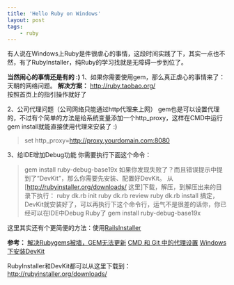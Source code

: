```yaml
---
title: 'Hello Ruby on Windows'
layout: post
tags:
    - ruby
---
```


有人说在Windows上Ruby是件很虐心的事情，这段时间实践了下，其实一点也不然，有了RubyInstaller，纯Ruby的学习找就是无障碍一步到位了。

**当然闹心的事情还是有的 :)**
1、如果你需要使用gem，那么真正虐心的事情来了：天朝的网络问题。
**解决方案：**
<http://ruby.taobao.org/>  
按照首页上的指引操作就好了

2、公司代理问题（公司网络只能通过http代理来上网）
gem也是可以设置代理的，不过有个简单的方法是给系统变量添加一个http_proxy，这样在CMD中运行gem install就能直接使用代理来安装了 :)
> set http_proxy=<http://proxy.yourdomain.com:8080>  

3、给IDE增加Debug功能
你需要执行下面这个命令：
> gem install ruby-debug-base19x
如果你发现失败了？而且错误提示中提到了“DevKit”，那么你需要先安装、配置好DevKit。
从[<http://rubyinstaller.org/downloads/>   这里]下载，解压，到解压出来的目录下执行：
> ruby dk.rb init
> ruby dk.rb review
> ruby dk.rb install
搞定，DevKit就安装好了，可以再执行下这个命令行，运气不是很差的话你，你已经可以在IDE中Debug Ruby了
> gem install ruby-debug-base19x

这里其实还有个更简便的方法：使用[RailsInstaller](http://railsinstaller.org/)

**参考：**
[解决Rubygems被墙，GEM无法更新](http://www.cnblogs.com/varlxj/archive/2011/10/16/2211004.html)
[CMD 和 Git 中的代理设置](http://44ux.com/blog/2012/10/13/proxy-setting-in-cmd/)
[Windows下安装DevKit](http://rubyer.me/blog/134/)

RubyInstaller和DevKit都可以从这里下载到：http://rubyinstaller.org/downloads/